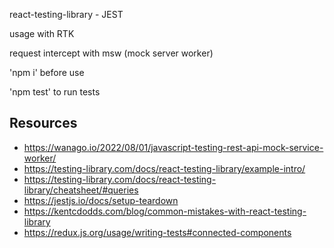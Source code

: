 react-testing-library - JEST 

usage with RTK

request intercept with msw (mock server worker)

'npm i' before use

'npm test' to run tests

## Resources 
- https://wanago.io/2022/08/01/javascript-testing-rest-api-mock-service-worker/
- https://testing-library.com/docs/react-testing-library/example-intro/
- https://testing-library.com/docs/react-testing-library/cheatsheet/#queries
- https://jestjs.io/docs/setup-teardown
- https://kentcdodds.com/blog/common-mistakes-with-react-testing-library
- https://redux.js.org/usage/writing-tests#connected-components

